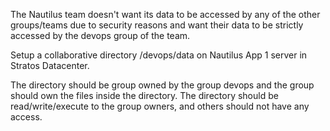 The Nautilus team doesn't want its data to be accessed by any of the other groups/teams due to security reasons and want their data to be strictly accessed by the devops group of the team.



Setup a collaborative directory /devops/data on Nautilus App 1 server in Stratos Datacenter.

The directory should be group owned by the group devops and the group should own the files inside the directory. The directory should be read/write/execute to the group owners, and others should not have any access.
